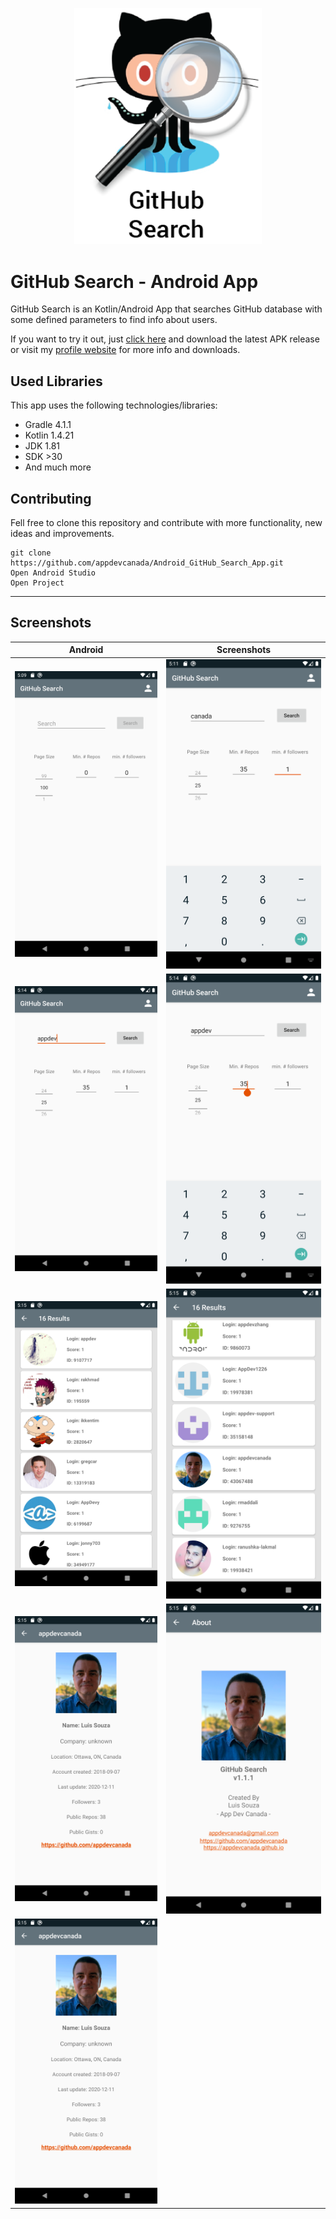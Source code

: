 <p align="center">
  <img src="/app/src/main/res/drawable/logo.png" width="300px" alt="GitHub Search App" />
</p>

# GitHub Search - Android App
GitHub Search is an Kotlin/Android App that searches GitHub database with some defined parameters to find info about users.

If you want to try it out, just [click here](https://github.com/appdevcanada/Android_GitHub_Search_App/releases) and download the latest APK release or visit my [profile website](https://appdevcanada.github.io/) for more info and downloads.

## Used Libraries

This app uses the following technologies/libraries:

* Gradle 4.1.1
* Kotlin 1.4.21
* JDK 1.81
* SDK >30
* And much more

## Contributing

Fell free to clone this repository and contribute with more functionality, new ideas and improvements.

```shell
git clone https://github.com/appdevcanada/Android_GitHub_Search_App.git
Open Android Studio
Open Project
```
___

## Screenshots

**Android** | Screenshots
|:-----:|:-----:|
![Screenshot 0](./screenshots/Screenshot(1).png "Main Screen") | ![Screenshot 1](./screenshots/Screenshot(2).png "Main Screen")
![Screenshot 2](./screenshots/Screenshot(3).png "Main Screen") | ![Screenshot 3](./screenshots/Screenshot(4).png "Main Screen")
![Screenshot 4](./screenshots/Screenshot(5).png "Results Screen") | ![Screenshot 5](./screenshots/Screenshot(6).png "Results Screen")
![Screenshot 6](./screenshots/Screenshot(7).png "Detail Screen") | ![Screenshot 7](./screenshots/Screenshot(8).png "About Screen")
![Screenshot 8](./screenshots/Screenshot(7).png "Detail Screen") |
